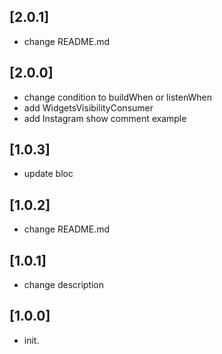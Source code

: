 ## [2.0.1]

* change README.md 

## [2.0.0]

* change condition to buildWhen or listenWhen
* add WidgetsVisibilityConsumer
* add Instagram show comment example

## [1.0.3]

* update bloc 

## [1.0.2]

* change README.md 

## [1.0.1]

* change description 

## [1.0.0]

* init.
